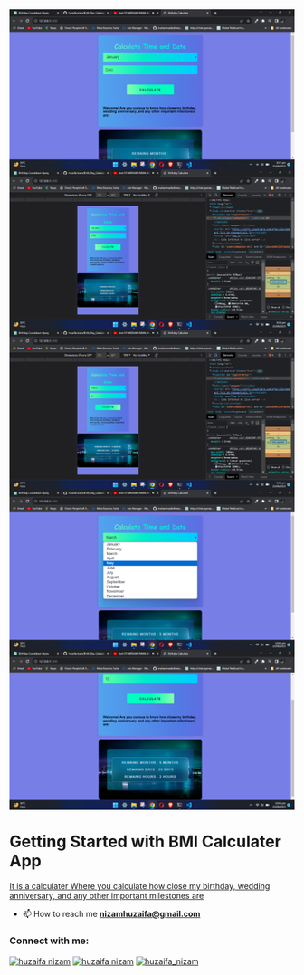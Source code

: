 <img src="./img/1.birthdayCalculater.png" alt="GitHUB" align="center" >
<img src="./img/2.birthDayCalculater.png" alt="GitHUB" align="center" >
<img src="./img/3.birthdaycalculater.png" alt="GitHUB" align="center" >
<img src="./img/4.birthdaycalculater.png" alt="GitHUB" align="center" >
<img src="./img/5.birthdaycalculater.png" alt="GitHUB" align="center" >


# Getting Started with BMI Calculater App

<a href="https://huzaifanizam.github.io/Birth_Day_Calculater/" target="blank">It is a calculater Where you calculate how close my birthday, wedding anniversary, and any other important milestones are</a>

- 📫 How to reach me **nizamhuzaifa@gmail.com**


<h3 align="left">Connect with me:</h3>
<p align="left">
<a href="https://linkedin.com/in/huzaifa nizam" target="blank"><img align="center" src="https://raw.githubusercontent.com/rahuldkjain/github-profile-readme-generator/master/src/images/icons/Social/linked-in-alt.svg" alt="huzaifa nizam" height="30" width="40" /></a>
<a href="https://fb.com/huzaifa nizam" target="blank"><img align="center" src="https://raw.githubusercontent.com/rahuldkjain/github-profile-readme-generator/master/src/images/icons/Social/facebook.svg" alt="huzaifa nizam" height="30" width="40" /></a>
<a href="https://instagram.com/huzaifa_nizam" target="blank"><img align="center" src="https://raw.githubusercontent.com/rahuldkjain/github-profile-readme-generator/master/src/images/icons/Social/instagram.svg" alt="huzaifa_nizam" height="30" width="40" /></a>
</p>
